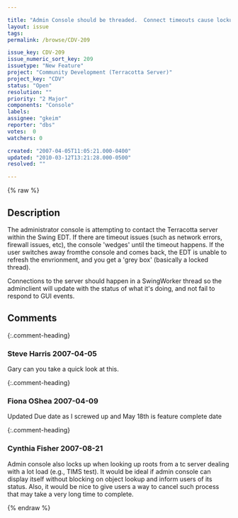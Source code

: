 ```yaml
---

title: "Admin Console should be threaded.  Connect timeouts cause lockup"
layout: issue
tags: 
permalink: /browse/CDV-209

issue_key: CDV-209
issue_numeric_sort_key: 209
issuetype: "New Feature"
project: "Community Development (Terracotta Server)"
project_key: "CDV"
status: "Open"
resolution: ""
priority: "2 Major"
components: "Console"
labels: 
assignee: "gkeim"
reporter: "dbs"
votes:  0
watchers: 0

created: "2007-04-05T11:05:21.000-0400"
updated: "2010-03-12T13:21:28.000-0500"
resolved: ""

---
```




{% raw %}



## Description

<div markdown="1" class="description">

The administrator console is attempting to contact the Terracotta server within the Swing EDT.  If there are timeout issues (such as network errors, firewall issues, etc), the console 'wedges' until the timeout happens.  If the user switches away fromthe console and comes back, the EDT is unable to refresh the envrionment, and you get a 'grey box' (basically a locked thread).  

Connections to the server should happen in a SwingWorker thread so the adminclient will update with the status of what it's doing, and not fail to respond to GUI events.


</div>

## Comments


{:.comment-heading}
### **Steve Harris** <span class="date">2007-04-05</span>

<div markdown="1" class="comment">

Gary can you take a quick look at this.

</div>


{:.comment-heading}
### **Fiona OShea** <span class="date">2007-04-09</span>

<div markdown="1" class="comment">

Updated Due date as I screwed up and May 18th is feature complete date

</div>


{:.comment-heading}
### **Cynthia Fisher** <span class="date">2007-08-21</span>

<div markdown="1" class="comment">

Admin console also locks up when looking up roots from a tc server dealing with a lot load (e.g., TIMS test).  It would be ideal if admin console can display itself without blocking on object lookup and inform users of its status.  Also, it would be nice to give users a way to cancel such process that may take a very long time to complete.

</div>



{% endraw %}
